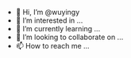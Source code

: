 - 👋 Hi, I’m @wuyingy
- 👀 I’m interested in ...
- 🌱 I’m currently learning ...
- 💞️ I’m looking to collaborate on ...
- 📫 How to reach me ...

<!---
wuyingy/wuyingy is a ✨ special ✨ repository because its `README.md` (this file) appears on your GitHub profile.
You can click the Preview link to take a look at your changes.
--->
